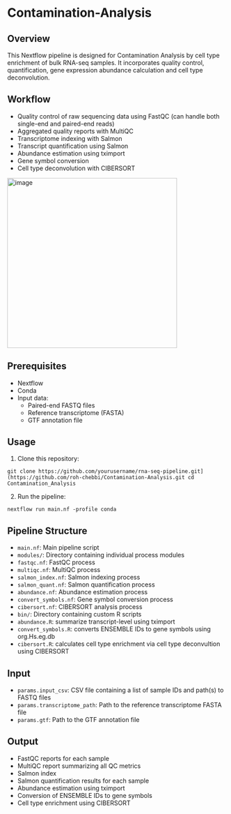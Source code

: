 # Contamination-Analysis

## Overview

This Nextflow pipeline is designed for Contamination Analysis by cell type enrichment of bulk RNA-seq samples. It incorporates quality control, quantification, gene expression abundance calculation and cell type deconvolution. 

## Workflow

- Quality control of raw sequencing data using FastQC (can handle both single-end and paired-end reads)
- Aggregated quality reports with MultiQC
- Transcriptome indexing with Salmon
- Transcript quantification using Salmon
- Abundance estimation using tximport
- Gene symbol conversion
- Cell type deconvolution with CIBERSORT

<img width="390" alt="image" src="https://github.com/user-attachments/assets/f71d2014-cb42-4f43-abd3-3e8bee50465c" />



## Prerequisites

- Nextflow
- Conda
- Input data:
  - Paired-end FASTQ files
  - Reference transcriptome (FASTA)
  - GTF annotation file

## Usage

1. Clone this repository:

`git clone https://github.com/yourusername/rna-seq-pipeline.git](https://github.com/roh-chebbi/Contamination-Analysis.git
cd Contamination_Analysis`

2. Run the pipeline:

`nextflow run main.nf -profile conda`


## Pipeline Structure

- `main.nf`: Main pipeline script
- `modules/`: Directory containing individual process modules
- `fastqc.nf`: FastQC process
- `multiqc.nf`: MultiQC process
- `salmon_index.nf`: Salmon indexing process
- `salmon_quant.nf`: Salmon quantification process
- `abundance.nf`: Abundance estimation process 
- `convert_symbols.nf`: Gene symbol conversion process 
- `cibersort.nf`: CIBERSORT analysis process
- `bin/`: Directory containing custom R scripts
- `abundance.R`: summarize transcript-level using tximport
- `convert_symbols.R`: converts ENSEMBLE IDs to gene symbols using org.Hs.eg.db
- `cibersort.R`: calculates cell type enrichment via cell type deconvultion using CIBERSORT

## Input

- `params.input_csv`: CSV file containing a list of sample IDs and path(s) to FASTQ files
- `params.transcriptome_path`: Path to the reference transcriptome FASTA file
- `params.gtf`: Path to the GTF annotation file

## Output

- FastQC reports for each sample
- MultiQC report summarizing all QC metrics
- Salmon index
- Salmon quantification results for each sample
- Abundance estimation using tximport
- Conversion of ENSEMBLE IDs to gene symbols
- Cell type enrichment using CIBERSORT

